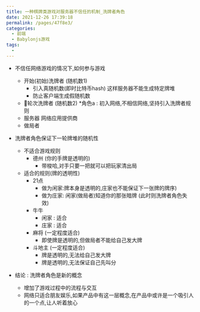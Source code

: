 ```yaml
---
title: 一种棋牌类游戏对服务器不信任的机制_洗牌者角色
date: 2021-12-26 17:39:18
permalink: /pages/47f8e3/
categories:
  - 前端
  - Babylonjs游戏
tags:
  - 
---
```



* 不信任网络游戏的情况下,如何参与游戏
    * 开始(初始)洗牌者 (随机数1)
       * 引入真随机数(即时比特币hash) 这样服务器不能生成特定牌堆
       * 防止客户端生成假随机数
    * 轮次洗牌者 (随机数2)
        *角色a : 初入网络,不相信网络,坚持引入洗牌者规则
    * 服务器  网络应用提供商
    * 做局者

* 洗牌者角色保证下一轮牌堆的随机性
    * 不适合游戏规则
        * 德州 (你的手牌是透明的)
            * 带梭哈,对手只要一把就可以把玩家清出局
    * 适合的规则(牌的透明性)
        * 21点 
            * 做为闲家:牌本身是透明的,庄家也不能保证下一张牌的牌序)
            * 做为庄家: 闲家(做局者)知道你的那张暗牌 (此时则洗牌者角色失效)
        * 牛牛
            * 闲家 : 适合
            * 庄家 : 适合
        * 麻将 (一定程度适合)
            * 即使牌是透明的,但做局者不能给自己发大牌
        * 斗地主 (一定程度适合)
            * 牌是透明的,无法给自己发大牌
            * 牌是透明的,无法保证自己先叫分

* 结论 : 洗牌者角色是新的概念
    * 增加了游戏过程中的流程与交互
    * 网络只适合朋友娱乐,如果产品中有这一层概念,在产品中或许是一个吸引人的一个点,让人听着放心




